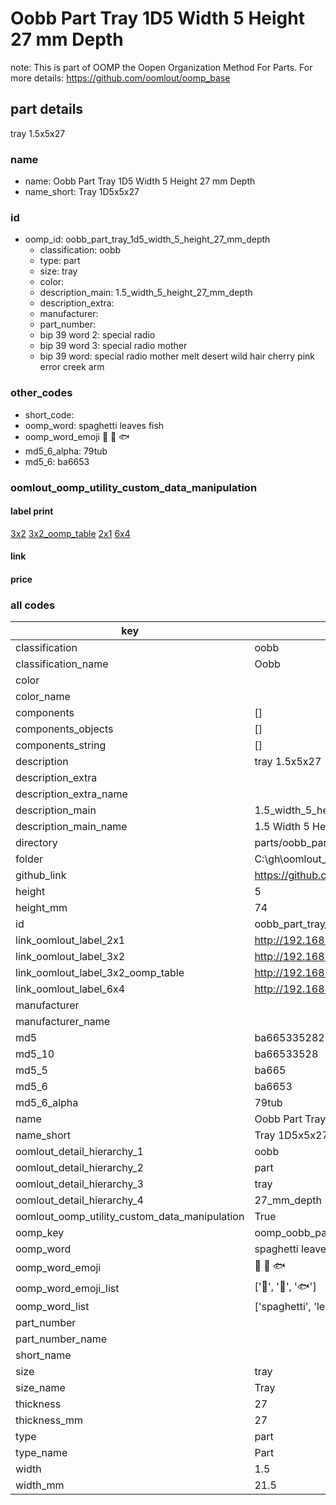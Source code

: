 # Oobb Part Tray 1D5 Width 5 Height 27 mm Depth  

note: This is part of OOMP the Oopen Organization Method For Parts. For more details: https://github.com/oomlout/oomp_base

##  part details
  



tray 1.5x5x27



### name
* name: Oobb Part Tray 1D5 Width 5 Height 27 mm Depth
* name_short: Tray 1D5x5x27 
### id
* oomp_id: oobb_part_tray_1d5_width_5_height_27_mm_depth
  * classification: oobb
  * type: part
  * size: tray
  * color: 
  * description_main: 1.5_width_5_height_27_mm_depth
  * description_extra: 
  * manufacturer: 
  * part_number: 
  * bip 39 word 2: special radio
  * bip 39 word 3: special radio mother
  * bip 39 word: special radio mother melt desert wild hair cherry pink error creek arm

### other_codes
* short_code: 
* oomp_word: spaghetti leaves fish
* oomp_word_emoji :spaghetti: :leaves: :fish:
* md5_6_alpha: 79tub
* md5_6: ba6653






### oomlout_oomp_utility_custom_data_manipulation
#### label print
[3x2](http://192.168.1.245:1112/?label=oomp%2079tub)
[3x2_oomp_table](http://192.168.1.108:1112/?label=oomp%2079tub)
[2x1](http://192.168.1.242:1112/?label=oomp%2079tub)
[6x4](http://192.168.1.55:1112/?label=oomp%2079tub)    

#### link

                              

#### price







### all codes 
| key | value |  
| --- | --- |  
| classification | oobb |  
| classification_name | Oobb |  
| color |  |  
| color_name |  |  
| components | [] |  
| components_objects | [] |  
| components_string | [] |  
| description | tray 1.5x5x27 |  
| description_extra |  |  
| description_extra_name |  |  
| description_main | 1.5_width_5_height_27_mm_depth |  
| description_main_name | 1.5 Width 5 Height 27 mm Depth |  
| directory | parts/oobb_part_tray_1d5_width_5_height_27_mm_depth |  
| folder | C:\gh\oomlout_oobb_version_4_generated_parts\parts\oobb_part_tray_1d5_width_5_height_27_mm_depth |  
| github_link | https://github.com/oomlout/oomlout_oomp_part_src/tree/main/parts/oobb_part_tray_1d5_width_5_height_27_mm_depth |  
| height | 5 |  
| height_mm | 74 |  
| id | oobb_part_tray_1d5_width_5_height_27_mm_depth |  
| link_oomlout_label_2x1 | http://192.168.1.242:1112/?label=oomp%2079tub |  
| link_oomlout_label_3x2 | http://192.168.1.245:1112/?label=oomp%2079tub |  
| link_oomlout_label_3x2_oomp_table | http://192.168.1.108:1112/?label=oomp%2079tub |  
| link_oomlout_label_6x4 | http://192.168.1.55:1112/?label=oomp%2079tub |  
| manufacturer |  |  
| manufacturer_name |  |  
| md5 | ba66533528276d0bec1dd8ab206c3687 |  
| md5_10 | ba66533528 |  
| md5_5 | ba665 |  
| md5_6 | ba6653 |  
| md5_6_alpha | 79tub |  
| name | Oobb Part Tray 1D5 Width 5 Height 27 mm Depth |  
| name_short | Tray 1D5x5x27  |  
| oomlout_detail_hierarchy_1 | oobb |  
| oomlout_detail_hierarchy_2 | part |  
| oomlout_detail_hierarchy_3 | tray |  
| oomlout_detail_hierarchy_4 | 27_mm_depth |  
| oomlout_oomp_utility_custom_data_manipulation | True |  
| oomp_key | oomp_oobb_part_tray_1d5_width_5_height_27_mm_depth |  
| oomp_word | spaghetti leaves fish |  
| oomp_word_emoji | :spaghetti: :leaves: :fish: |  
| oomp_word_emoji_list | [':spaghetti:', ':leaves:', ':fish:'] |  
| oomp_word_list | ['spaghetti', 'leaves', 'fish'] |  
| part_number |  |  
| part_number_name |  |  
| short_name |  |  
| size | tray |  
| size_name | Tray |  
| thickness | 27 |  
| thickness_mm | 27 |  
| type | part |  
| type_name | Part |  
| width | 1.5 |  
| width_mm | 21.5 |  

